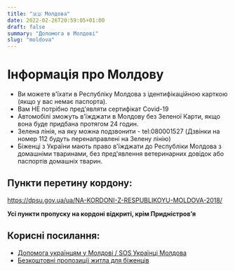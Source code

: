 ```yaml
---
title: "🇲🇩 Молдова"
date: 2022-02-26T20:59:05+01:00
draft: false
summary: "Допомога в Молдові"
slug: "moldova"
---
```


# Інформація про Молдову

- Ви можете в'їхати в Республіку Молдова з ідентифікаційною карткою (якщо у вас немає паспорта). 
- Вам НЕ потрібно пред'являти сертифікат Covid-19
- Автомобілі зможуть в'їжджати в Молдову без Зеленої Карти, якщо вона буде придбана протягом 24 годин. 
- Зелена лінія, на яку можна подзвонити - tel:080001527 (Дзвінки на номер 112 будуть перенаправлені на Зелену лінію)
- Біженці з України мають право в'їжджати до Республіки Молдова з домашніми тваринами, без пред'явлення ветеринарних довідок або паспортів домашніх тварин.

## Пункти перетину кордону:
https://dpsu.gov.ua/ua/NA-KORDONI-Z-RESPUBLIKOYU-MOLDOVA-2018/ 

**Усі пункти пропуску на кордоні відкриті, крім Придністров’я**

<span style="font-size: 48px; color: Dodgerblue;">
    <i class="fas fa-camera"></i>
  </span>


## Корисні посилання:
- [Допомога українцям у Молдові / SOS Українці Молдова](https://www.facebook.com/groups/347615063908402)
- [Безкоштовні пропозиції житла для біженців](999.md/help)